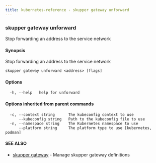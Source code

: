 ```yaml
---
title: kubernetes-reference - skupper gateway unforward
---
```

### skupper gateway unforward

Stop forwarding an address to the service network

#### Synopsis

Stop forwarding an address to the service network

```
skupper gateway unforward <address> [flags]
```

#### Options

```
  -h, --help   help for unforward
```

#### Options inherited from parent commands

```
  -c, --context string      The kubeconfig context to use
      --kubeconfig string   Path to the kubeconfig file to use
  -n, --namespace string    The Kubernetes namespace to use
      --platform string     The platform type to use [kubernetes, podman]
```

#### SEE ALSO

* [skupper gateway](skupper_gateway.html)	 - Manage skupper gateway definitions

<!-- ###### Auto generated by spf13/cobra on 25-Jan-2024
 -->